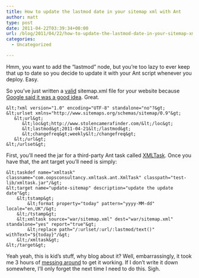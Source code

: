 ```yaml
---
title: How to update the lastmod date in your sitemap xml with Ant
author: matt
type: post
date: 2011-04-22T03:39:34+00:00
url: /blog/2011/04/22/how-to-update-the-lastmod-date-in-your-sitemap-xml-with-ant/
categories:
  - Uncategorized

---
```

Hmm, you want to add the “lastmod” node, but you’re too lazy to ever keep that up to date so you decide to update it with your Ant script whenever you deploy. Easy.

So you’ve just written a [valid][1] sitemap.xml file for your website because [Google said it was a good idea][2]. Great.

```
&lt;?xml version="1.0" encoding="UTF-8" standalone="no"?&gt;
&lt;urlset xmlns="http://www.sitemaps.org/schemas/sitemap/0.9"&gt;
   &lt;url&gt;
      &lt;loc&gt;http://www.stolencamerafinder.com/&lt;/loc&gt;
      &lt;lastmod&gt;2011-04-21&lt;/lastmod&gt;
      &lt;changefreq&gt;weekly&lt;/changefreq&gt;
   &lt;/url&gt;
&lt;/urlset&gt;
```

First, you’ll need the jar for a third-party Ant task called [XMLTask][3]. Once you have that, the ant target you’ll need is simply:

```
&lt;taskdef name="xmltask" classname="com.oopsconsultancy.xmltask.ant.XmlTask" classpath="test-lib/xmltask.jar"/&gt;
&lt;target name="update-sitemap" description="update the update date"&gt;
	&lt;tstamp&gt;
	    &lt;format property="today" pattern="yyyy-MM-dd" locale="en,UK"/&gt;
	&lt;/tstamp&gt;
    &lt;xmltask source="war/sitemap.xml" dest="war/sitemap.xml" standalone="yes" report="true"&gt;
        &lt;replace path="/:urlset/:url/:lastmod/text()" withText="${today}"/&gt;
    &lt;/xmltask&gt;
&lt;/target&gt;
```

Yeah yeah, this is kid’s stuff, why blog about it? Well, embarrassingly, it took me 3 hours of [messing around][4] to get it working. If I don’t write it down somewhere, I’ll only forget the next time I need to do this. Sigh.

 [1]: http://www.sitemaps.org/protocol.php
 [2]: https://www.google.com/support/webmasters/bin/answer.py?hl=en&answer=156184
 [3]: http://www.oopsconsultancy.com/software/xmltask/
 [4]: http://stackoverflow.com/questions/5739210/how-to-update-an-xml-document-with-ant